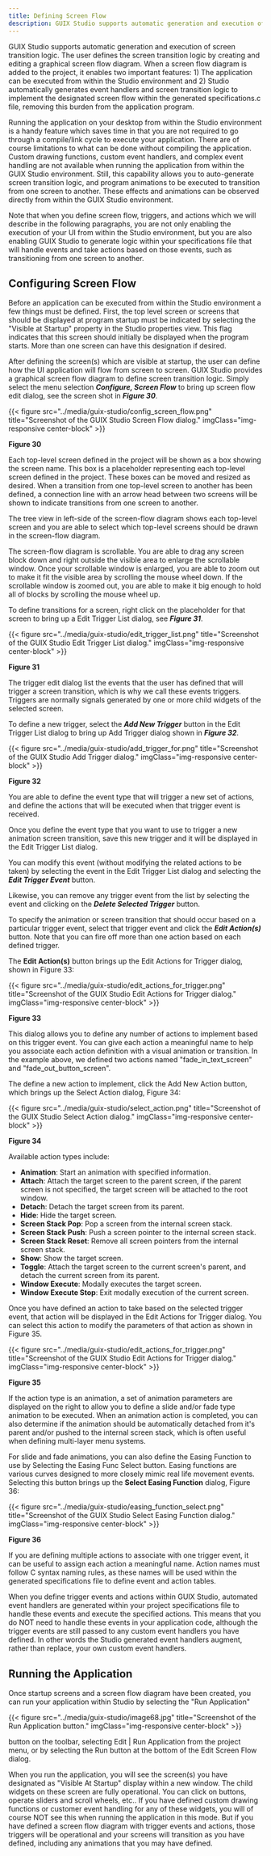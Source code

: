 ```yaml
---
title: Defining Screen Flow
description: GUIX Studio supports automatic generation and execution of screen transition logic.
---
```


GUIX Studio supports automatic generation and execution of screen transition logic. The user defines the screen transition logic by creating and editing a graphical screen flow diagram. When a screen flow diagram is added to the project, it enables two important features: 1) The application can be executed from within the Studio environment and 2) Studio automatically generates event handlers and screen transition logic to implement the designated screen flow within the generated specifications.c file, removing this burden from the application program. 

Running the application on your desktop from within the Studio environment is a handy feature which saves time in that you are not required to go through a compile/link cycle to execute your application. There are of course limitations to what can be done without compiling the application. Custom drawing functions, custom event handlers, and complex event handling are not available when running the application from within the GUIX Studio environment. Still, this capability allows you to auto-generate screen transition logic, and program animations to be executed to transition from one screen to another. These effects and animations can be observed directly from within the GUIX Studio environment.

Note that when you define screen flow, triggers, and actions which we will describe in the following paragraphs, you are not only enabling the execution of your UI from within the Studio environment, but you are also enabling GUIX Studio to generate logic within your specifications file that will handle events and take actions based on those events, such as transitioning from one screen to another.

## Configuring Screen Flow

Before an application can be executed from within the Studio environment a few things must be defined. First, the top level screen or screens that should be displayed at program startup must be indicated by selecting the "Visible at Startup" property in the Studio properties view. This flag indicates that this screen should initially be displayed when the program starts. More than one screen can have this designation if desired.

After defining the screen(s) which are visible at startup, the user can define how the UI application will flow from screen to screen. GUIX Studio provides a graphical screen flow diagram to define screen transition logic. Simply select the menu selection ***Configure, Screen Flow*** to bring up screen flow edit dialog, see the screen shot in ***Figure 30***.

{{< figure src="../media/guix-studio/config_screen_flow.png" title="Screenshot of the GUIX Studio Screen Flow dialog." imgClass="img-responsive center-block" >}}

**Figure 30**

Each top-level screen defined in the project will be shown as a box showing the screen name. This box is a placeholder representing each top-level screen defined in the project. These boxes can be moved and resized as desired. When a transition from one top-level screen to another has been defined, a connection line with an arrow head between two screens will be shown to indicate transitions from one screen to another.

The tree view in left-side of the screen-flow diagram shows each top-level screen and you are able to select which top-level screens should be drawn in the screen-flow diagram.

The screen-flow diagram is scrollable. You are able to drag any screen block down and right outside the visible area to enlarge the scrollable window. Once your scrollable window is enlarged, you are able to zoom out to make it fit the visible area by scrolling the mouse wheel down. If the scrollable window is zoomed out, you are able to make it big enough to hold all of blocks by scrolling the mouse wheel up.

To define transitions for a screen, right click on the placeholder for that screen to bring up a Edit Trigger List dialog, see ***Figure 31***.

{{< figure src="../media/guix-studio/edit_trigger_list.png" title="Screenshot of the GUIX Studio Edit Trigger List dialog." imgClass="img-responsive center-block" >}}

**Figure 31**

The trigger edit dialog list the events that the user has defined that will trigger a screen transition, which is why we call these events triggers. Triggers are normally signals generated by one or more child widgets of the selected screen.

To define a new trigger, select the ***Add New Trigger*** button in the Edit Trigger List  dialog to bring up Add Trigger dialog shown in ***Figure 32***.

{{< figure src="../media/guix-studio/add_trigger_for.png" title="Screenshot of the GUIX Studio Add Trigger dialog." imgClass="img-responsive center-block" >}}

**Figure 32**

You are able to define the event type that will trigger a new set of actions, and define the actions that will be executed when that trigger event is received.

Once you define the event type that you want to use to trigger a new animation screen transition, save this new trigger and it will be displayed in the Edit Trigger List dialog.

You can modify this event (without modifying the related actions to be taken) by selecting the event in the Edit Trigger List dialog and selecting the ***Edit Trigger Event*** button.

Likewise, you can remove any trigger event from the list by selecting the event and clicking on the ***Delete Selected Trigger*** button.

To specify the animation or screen transition that should occur based on a particular trigger event, select that trigger event and click the ***Edit Action(s)*** button. Note that you can fire off more than one action based on each defined trigger.

The **Edit Action(s)** button brings up the Edit Actions for Trigger dialog, shown in Figure 33: 

{{< figure src="../media/guix-studio/edit_actions_for_trigger.png" title="Screenshot of the GUIX Studio Edit Actions for Trigger dialog." imgClass="img-responsive center-block" >}}

**Figure 33**

This dialog allows you to define any number of actions to implement based on this trigger event. You can give each action a meaningful name to help you associate each action definition with a visual animation or transition. In the example above, we defined two actions named "fade_in_text_screen" and "fade_out_button_screen".

The define a new action to implement, click the Add New Action button, which brings up the Select Action dialog, Figure 34:

{{< figure src="../media/guix-studio/select_action.png" title="Screenshot of the GUIX Studio Select Action dialog." imgClass="img-responsive center-block" >}}

**Figure 34**

Available action types include:

- **Animation**: Start an animation with specified information.
- **Attach**: Attach the target screen to the parent screen, if the parent screen is not specified, the target screen will be attached to the root window.
- **Detach**: Detach the target screen from its parent.
- **Hide**: Hide the target screen.
- **Screen Stack Pop**: Pop a screen from the internal screen stack.
- **Screen Stack Push**: Push a screen pointer to the internal screen stack.
- **Screen Stack Reset**: Remove all screen pointers from the internal screen stack.
- **Show**: Show the target screen.
- **Toggle**: Attach the target screen to the current screen's parent, and detach the current screen from its parent.
- **Window Execute**: Modally executes the target screen.
- **Window Execute Stop**: Exit modally execution of the current screen.

Once you have defined an action to take based on the selected trigger event, that action will be displayed in the Edit Actions for Trigger dialog. You can select this action to modify the parameters of that action as shown in Figure 35.

{{< figure src="../media/guix-studio/edit_actions_for_trigger.png" title="Screenshot of the GUIX Studio Edit Actions for Trigger dialog." imgClass="img-responsive center-block" >}}

**Figure 35**

If the action type is an animation, a set of animation parameters are displayed on the right to allow you to define a slide and/or fade type animation to be executed. When an animation action is completed, you can also determine if the animation should be automatically detached from it's parent and/or pushed to the internal screen stack, which is often useful when defining multi-layer menu systems.

For slide and fade animations, you can also define the Easing Function to use by Selecting the Easing Func Select button. Easing functions are various curves designed to more closely mimic real life movement events. Selecting this button brings up the **Select Easing Function** dialog, Figure 36:

{{< figure src="../media/guix-studio/easing_function_select.png" title="Screenshot of the GUIX Studio Select Easing Function dialog." imgClass="img-responsive center-block" >}}

**Figure 36**

If you are defining multiple actions to associate with one trigger event, it can be useful to assign each action a meaningful name. Action names must follow C syntax naming rules, as these names will be used within the generated specifications file to define event and action tables.

When you define trigger events and actions within GUIX Studio, automated event handlers are generated within your project specifications file to handle these events and execute the specified actions. This means that you do NOT need to handle these events in your application code, although the trigger events are still passed to any custom event handlers you have defined. In other words the Studio generated event handlers augment, rather than replace, your own custom event handlers.

## Running the Application

Once startup screens and a screen flow diagram have been created, you can run your application within Studio by selecting the "Run Application"

{{< figure src="../media/guix-studio/image68.jpg" title="Screenshot of the Run Application button." imgClass="img-responsive center-block" >}}

button on the toolbar, selecting Edit | Run Application from the project menu, or by selecting the Run button at the bottom of the Edit Screen Flow dialog.

When you run the application, you will see the screen(s) you have designated as "Visible At Startup" display within a new window. The child widgets on these screen are fully operational. You can click on buttons, operate sliders and scroll wheels, etc.. If you have defined custom drawing functions or customer event handling for any of these widgets, you will of course NOT see this when running the application in this mode. But if you have defined a screen flow diagram with trigger events and actions, those triggers will be operational and your screens will transition as you have defined, including any animations that you may have defined.
